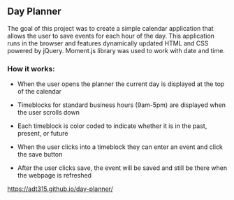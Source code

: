 ## Day Planner

The goal of this project was to create a simple calendar application that allows the user to save events for each hour of the day. 
This application runs in the browser and features dynamically updated HTML and CSS powered by jQuery.  Moment.js library was used to work with date and time. 


### How it works:

- When the user opens the planner the current day is displayed at the top of the calendar

- Timeblocks for standard business hours (9am-5pm) are displayed when the user scrolls down

- Each timeblock is color coded to indicate whether it is in the past, present, or future

- When the user clicks into a timeblock they can enter an event and click the save button

- After the user clicks save, the event will be saved and still be there when the webpage is refreshed


https://adt315.github.io/day-planner/
